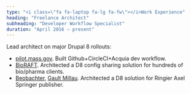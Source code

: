```yaml
---
type: "<i class=\"fa fa-laptop fa-lg fa-fw\"></i>Work Experience"
heading: "Freelance Architect"
subheading: "Developer Workflow Specialist"
duration: "April 2016 – present"
---
```

Lead architect on major Drupal 8 rollouts:

* [pilot.mass.gov](https://pilot.mass.gov). Built Github+CircleCI+Acquia dev workflow. 
* [BioRAFT](http://www.bioraft.com/). Architected a D8 config sharing solution for hundreds of bio/pharma clients.
* [Beobachter](https://beta.beobachter.ch/), [Gault Millau](https://fr.gaultmillau.com/?locale=en-FR). Architected a D8 solution for Ringier Axel Springer publisher.

